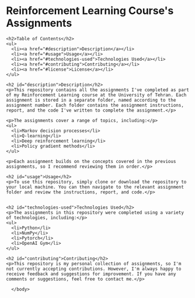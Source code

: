 <!DOCTYPE html>
<html>
  <head>
    <meta charset="utf-8">
    <title>Reinforcement Learning Course's Assignments</title>
  </head>
  <body>
    <h1>Reinforcement Learning Course's Assignments</h1>

    <h2>Table of Contents</h2>
    <ul>
      <li><a href="#description">Description</a></li>
      <li><a href="#usage">Usage</a></li>
      <li><a href="#technologies-used">Technologies Used</a></li>
      <li><a href="#contributing">Contributing</a></li>
      <li><a href="#license">License</a></li>
    </ul>

    <h2 id="description">Description</h2>
    <p>This repository contains all the assignments I've completed as part of my Reinforcement Learning course at the University of Tehran. Each assignment is stored in a separate folder, named according to the assignment number. Each folder contains the assignment instructions, report, and the code I've written to complete the assignment.</p>

    <p>The assignments cover a range of topics, including:</p>
    <ul>
      <li>Markov decision processes</li>
      <li>Q-learning</li>
      <li>Deep reinforcement learning</li>
      <li>Policy gradient methods</li>
    </ul>

    <p>Each assignment builds on the concepts covered in the previous assignments, so I recommend reviewing them in order.</p>

    <h2 id="usage">Usage</h2>
    <p>To use this repository, simply clone or download the repository to your local machine. You can then navigate to the relevant assignment folder and review the instructions, report, and code.</p>


    <h2 id="technologies-used">Technologies Used</h2>
    <p>The assignments in this repository were completed using a variety of technologies, including:</p>
    <ul>
      <li>Python</li>
      <li>NumPy</li>
      <li>Pytorch</li>
      <li>OpenAI Gym</li>
    </ul>

    <h2 id="contributing">Contributing</h2>
    <p>This repository is my personal collection of assignments, so I'm not currently accepting contributions. However, I'm always happy to receive feedback and suggestions for improvement. If you have any comments or suggestions, feel free to contact me.</p>

      </body>
</html>
